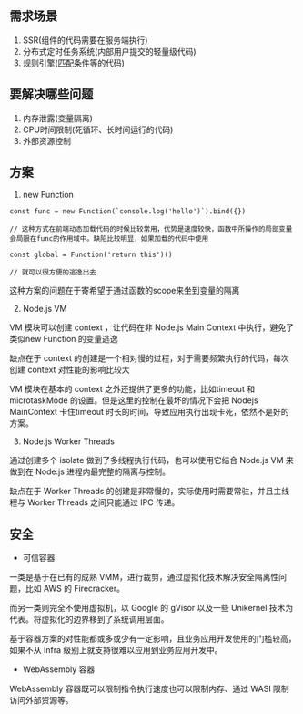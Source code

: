 ## 需求场景
1. SSR(组件的代码需要在服务端执行)
2. 分布式定时任务系统(内部用户提交的轻量级代码)
3. 规则引擎(匹配条件等的代码)

## 要解决哪些问题
1. 内存泄露(变量隔离)
2. CPU时间限制(死循环、长时间运行的代码)
3. 外部资源控制

## 方案
1. new Function
```
const func = new Function(`console.log('hello')`).bind({})

// 这种方式在前端动态加载代码的时候比较常用，优势是速度较快，函数中所操作的局部变量会局限在func的作用域中。缺陷比较明显，如果加载的代码中使用

const global = Function('return this')()

// 就可以很方便的逃逸出去
```
这种方案的问题在于寄希望于通过函数的scope来坐到变量的隔离

2. Node.js VM

VM 模块可以创建 context ，让代码在非 Node.js Main Context 中执行，避免了类似new Function 的变量逃逸

缺点在于 context 的创建是一个相对慢的过程，对于需要频繁执行的代码，每次创建 context 对性能的影响比较大

VM 模块在基本的 context 之外还提供了更多的功能，比如timeout 和microtaskMode 的设置。但是这里的控制在最坏的情况下会把 Nodejs MainContext 卡住timeout 时长的时间，导致应用执行出现卡死，依然不是好的方案。

3. Node.js Worker Threads

通过创建多个 isolate 做到了多线程执行代码，也可以使用它结合 Node.js VM 来做到在 Node.js 进程内最完整的隔离与控制。

缺点在于 Worker Threads 的创建是非常慢的，实际使用时需要常驻，并且主线程与 Worker Threads 之间只能通过 IPC 传递。

## 安全 
- 可信容器

一类是基于在已有的成熟 VMM，进行裁剪，通过虚拟化技术解决安全隔离性问题，比如 AWS 的 Firecracker。

而另一类则完全不使用虚拟机，以 Google 的 gVisor 以及一些 Unikernel 技术为代表。将虚拟化的边界移到了系统调用层面。

基于容器方案的对性能都或多或少有一定影响，且业务应用开发使用的门槛较高，如果不从 Infra 级别上就支持很难以应用到业务应用开发中。

- WebAssembly 容器

WebAssembly 容器既可以限制指令执行速度也可以限制内存、通过 WASI 限制访问外部资源等。

